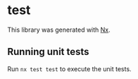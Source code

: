 # test

This library was generated with [Nx](https://nx.dev).

## Running unit tests

Run `nx test test` to execute the unit tests.
